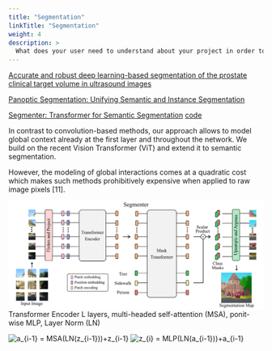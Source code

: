 ```yaml
---
title: "Segmentation"
linkTitle: "Segmentation"
weight: 4
description: >
  What does your user need to understand about your project in order to use it - or potentially contribute to it? 
---
```


[Accurate and robust deep learning-based segmentation of the prostate clinical target volume in ultrasound images](https://www.sciencedirect.com/science/article/pii/S1361841519300623)

[Panoptic Segmentation: Unifying Semantic and Instance Segmentation](http://presentations.cocodataset.org/COCO17-Invited-PanopticAlexKirillov.pdf)

[Segmenter: Transformer for Semantic Segmentation](https://arxiv.org/pdf/2105.05633.pdf)
[code](https://github.com/rstrudel/segmenter)

In contrast to convolution-based methods, our approach
allows to model global context already at the first layer
and throughout the network. We build on the recent Vision
Transformer (ViT) and extend it to semantic segmentation.

However, the modeling of global interactions comes at a quadratic cost which makes such methods prohibitively expensive when applied to raw image pixels [11].


<img src="Segmenter.PNG"
   alt="Network"
   style="float: left; margin-right: 10px;" />

Transformer Encoder
L layers, multi-headed self-attention (MSA), ponit-wise MLP, Layer Norm (LN)

<img src="https://latex.codecogs.com/svg.image?a_{i-1}&space;=&space;MSA(LN(z_{i-1}))&plus;z_{i-1}" title="a_{i-1} = MSA(LN(z_{i-1}))+z_{i-1}" />
<img src="https://latex.codecogs.com/svg.image?z_{i}&space;=&space;MLP(LN(a_{i-1}))&plus;a_{i-1}" title="z_{i} = MLP(LN(a_{i-1}))+a_{i-1}" />

